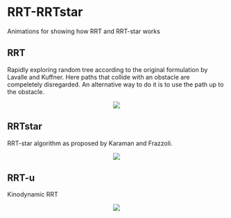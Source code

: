 # RRT-RRTstar
Animations for showing how RRT and RRT-star works

## RRT ##

Rapidly exploring random tree according to the original formulation by Lavalle and Kuffner. Here paths that collide with an obstacle are compeletely disregarded. An alternative way to do it is to use the path up to the obstacle.

<p align="center"> 
<img src="https://github.com/urban-eriksson/RRT-RRTstar/blob/master/images/RRT.PNG">
</p>

## RRTstar ##

RRT-star algorithm as proposed by Karaman and Frazzoli.

<p align="center"> 
<img src="https://github.com/urban-eriksson/RRT-RRTstar/blob/master/images/RRT_star.PNG">
</p>

## RRT-u ##

Kinodynamic RRT

<p align="center"> 
<img src="https://github.com/urban-eriksson/RRT-RRTstar/blob/master/images/RRTu.PNG">
</p>
